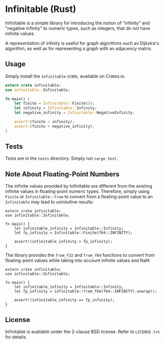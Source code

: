 # Infinitable (Rust)

Infinitable is a simple library for introducing the notion of "infinity" and "negative infinity" to numeric types, such as integers, that do not have infinite values.

A representation of infinity is useful for graph algorithms such as Dijkstra's algorithm, as well as for representing a graph with an adjacency matrix.

## Usage

Simply install the `infinitable` crate, available on Crates.io.

```rust
extern crate infinitable;
use infinitable::Infinitable;

fn main() {
	let finite = Infinitable::Finite(5);
	let infinity = Infinitable::Infinity;
	let negative_infinity = Infinitable::NegativeInfinity;

	assert!(finite < infinity);
	assert!(finite > negative_infinity);
}
```

## Tests

Tests are in the `tests` directory. Simply run `cargo test`.

## Note About Floating-Point Numbers

The infinite values provided by Infinitable are different from the existing infinite values in floating-point numeric types. Therefore, simply using `Finite` or `Infinitable::from` to convert from a floating-point value to an `Infinitable` may lead to unintuitive results:

```
extern crate infinitable;
use infinitable::Infinitable;

fn main() {
	let infinitable_infinity = Infinitable::Infinity;
	let fp_infinity = Infinitable::Finite(f64::INFINITY);

	assert!(infinitable_infinity > fp_infinity);
}
```

The library provides the `from_f32` and `from_f64` functions to convert from floating-point values while taking into account infinite values and NaN:

```
extern crate infinitable;
use infinitable::Infinitable;

fn main() {
	let infinitable_infinity = Infinitable::Infinity;
	let fp_infinity = infinitable::from_f64(f64::INFINITY).unwrap();

	assert!(infinitable_infinity == fp_infinity);
}
```

## License

Infinitable is available under the 2-clause BSD license. Refer to `LICENSE.txt` for details.